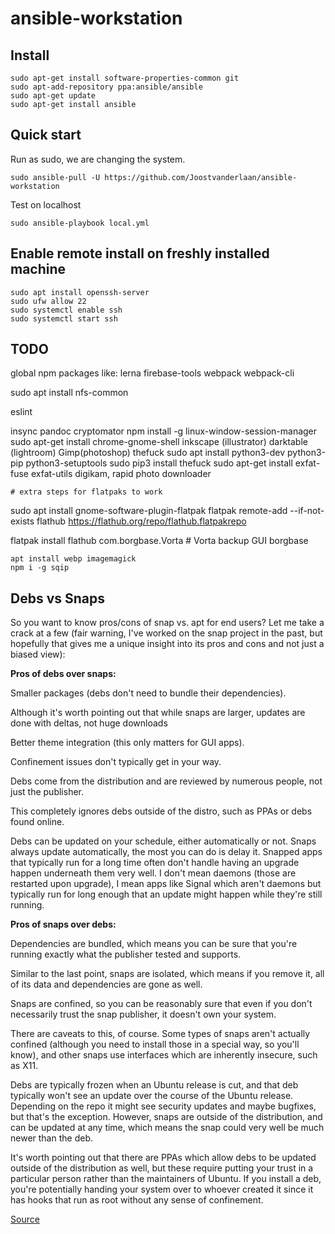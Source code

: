 # ansible-workstation

## Install

    sudo apt-get install software-properties-common git
    sudo apt-add-repository ppa:ansible/ansible
    sudo apt-get update
    sudo apt-get install ansible

## Quick start

Run as sudo, we are changing the system.

    sudo ansible-pull -U https://github.com/Joostvanderlaan/ansible-workstation

Test on localhost

    sudo ansible-playbook local.yml

## Enable remote install on freshly installed machine

    sudo apt install openssh-server
    sudo ufw allow 22
    sudo systemctl enable ssh
    sudo systemctl start ssh
    
## TODO

global npm packages like:
lerna
firebase-tools
webpack webpack-cli

sudo apt install nfs-common

eslint

insync
pandoc
cryptomator
npm install -g linux-window-session-manager
sudo apt-get install chrome-gnome-shell
inkscape (illustrator)
darktable (lightroom)
Gimp(photoshop)
thefuck 
sudo apt install python3-dev python3-pip python3-setuptools
sudo pip3 install thefuck
sudo apt-get install exfat-fuse exfat-utils
digikam, rapid photo downloader

    # extra steps for flatpaks to work
sudo apt install gnome-software-plugin-flatpak
flatpak remote-add --if-not-exists flathub https://flathub.org/repo/flathub.flatpakrepo

flatpak install flathub com.borgbase.Vorta # Vorta backup GUI borgbase

    apt install webp imagemagick
    npm i -g sqip

## Debs vs Snaps

So you want to know pros/cons of snap vs. apt for end users? Let me take a crack at a few (fair warning, I've worked on the snap project in the past, but hopefully that gives me a unique insight into its pros and cons and not just a biased view):

**Pros of debs over snaps:**

Smaller packages (debs don't need to bundle their dependencies).

Although it's worth pointing out that while snaps are larger, updates are done with deltas, not huge downloads

Better theme integration (this only matters for GUI apps).

Confinement issues don't typically get in your way.

Debs come from the distribution and are reviewed by numerous people, not just the publisher.

This completely ignores debs outside of the distro, such as PPAs or debs found online.

Debs can be updated on your schedule, either automatically or not. Snaps always update automatically, the most you can do is delay it. Snapped apps that typically run for a long time often don't handle having an upgrade happen underneath them very well. I don't mean daemons (those are restarted upon upgrade), I mean apps like Signal which aren't daemons but typically run for long enough that an update might happen while they're still running.

**Pros of snaps over debs:**

Dependencies are bundled, which means you can be sure that you're running exactly what the publisher tested and supports.

Similar to the last point, snaps are isolated, which means if you remove it, all of its data and dependencies are gone as well.

Snaps are confined, so you can be reasonably sure that even if you don't necessarily trust the snap publisher, it doesn't own your system.

There are caveats to this, of course. Some types of snaps aren't actually confined (although you need to install those in a special way, so you'll know), and other snaps use interfaces which are inherently insecure, such as X11.

Debs are typically frozen when an Ubuntu release is cut, and that deb typically won't see an update over the course of the Ubuntu release. Depending on the repo it might see security updates and maybe bugfixes, but that's the exception. However, snaps are outside of the distribution, and can be updated at any time, which means the snap could very well be much newer than the deb.

It's worth pointing out that there are PPAs which allow debs to be updated outside of the distribution as well, but these require putting your trust in a particular person rather than the maintainers of Ubuntu. If you install a deb, you're potentially handing your system over to whoever created it since it has hooks that run as root without any sense of confinement.

[Source](https://www.reddit.com/r/Ubuntu/comments/a364ii/proscons_of_snap_vs_apt/)
